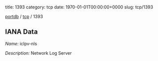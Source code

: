 title: 1393
category: tcp
date: 1970-01-01T00:00:00+0000
slug: tcp/1393

[portdb](/) / [tcp](/category/tcp.html) / 1393


## IANA Data

_Name:_ iclpv-nls

_Description:_ Network Log Server

